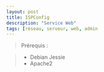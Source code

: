 ```yaml
---
layout: post
title: ISPConfig
description: "Service Web"
tags: [réseau, serveur, web, admin
---
```


> Prérequis :

> - Debian Jessie
> - Apache2
